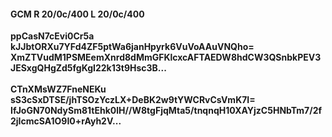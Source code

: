 #### GCM R 20/0c/400 L 20/0c/400
**ppCasN7cEvi0Cr5a**<br/>**kJJbtORXu7YFd4ZF5ptWa6janHpyrk6VuVoAAuVNQho=**<br/>**XmZTVudM1PSMEemXnrd8dMmGFKlcxcAFTAEDW8hdCW3QSnbkPEV3JESxgQHgZd5fgKgI22k13t9Hsc3B...**<br/><br/>
**CTnXMsWZ7FneNEKu**<br/>**sS3cSxDTSE/jhTSOzYczLX+DeBK2w9tYWCRvCsVmK7I=**<br/>**IfJoGN70NdySm81tEhk0lH//W8tgFjqMta5/tnqnqH10XAYjzC5HNbTm7/2f2jIcmcSA1O9I0+rAyh2V...**